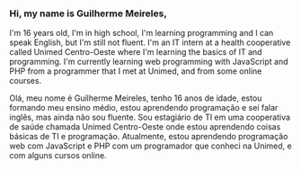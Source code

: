 ### Hi, my name is Guilherme Meireles, 
I'm 16 years old, I'm in high school, I'm learning programming and I can speak English, but I'm still not fluent.
I'm an IT intern at a health cooperative called Unimed Centro-Oeste where I'm learning the basics of IT and programming.
I'm currently learning web programming with JavaScript and PHP from a programmer that I met at Unimed, and from some online courses.

Olá, meu nome é Guilherme Meireles,
tenho 16 anos de idade, estou formando meu ensino médio, estou aprendendo programação e sei falar inglês, mas ainda não sou fluente.
Sou estagiário de TI em uma cooperativa de saúde chamada Unimed Centro-Oeste onde estou aprendendo coisas básicas de TI e programação.
Atualmente, estou aprendendo programação web com JavaScript e PHP com um programador que conheci na Unimed, e com alguns cursos online.


<!--
**GMeireles/GMeireles** is a ✨ _special_ ✨ repository because its `README.md` (this file) appears on your GitHub profile.

Here are some ideas to get you started:

- 🔭 I’m currently working on ...
- 🌱 I’m currently learning ...
- 👯 I’m looking to collaborate on ...
- 🤔 I’m looking for help with ...
- 💬 Ask me about ...
- 📫 How to reach me: ...
- 😄 Pronouns: ...
- ⚡ Fun fact: ...
-->
